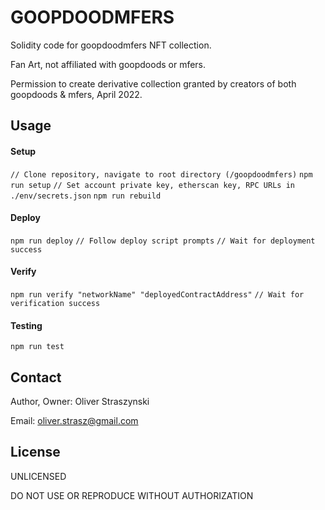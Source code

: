 # GOOPDOODMFERS

Solidity code for goopdoodmfers NFT collection.

Fan Art, not affiliated with goopdoods or mfers.

Permission to create derivative collection granted by creators
of both goopdoods & mfers, April 2022.

## Usage

#### Setup

`// Clone repository, navigate to root directory (/goopdoodmfers)`
`npm run setup`
`// Set account private key, etherscan key, RPC URLs in ./env/secrets.json`
`npm run rebuild`

#### Deploy

`npm run deploy`
`// Follow deploy script prompts`
`// Wait for deployment success`

#### Verify

`npm run verify "networkName" "deployedContractAddress"`
`// Wait for verification success`

#### Testing

`npm run test`

## Contact

Author, Owner: Oliver Straszynski

Email: oliver.strasz@gmail.com

## License

UNLICENSED

DO NOT USE OR REPRODUCE WITHOUT AUTHORIZATION
